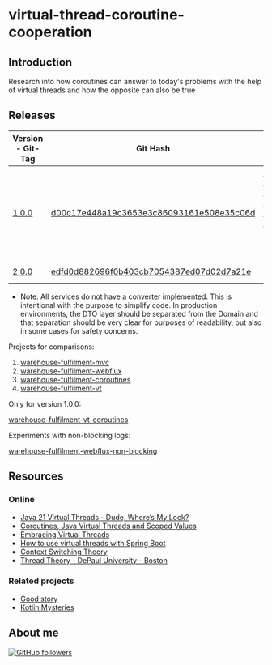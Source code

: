 # virtual-thread-coroutine-cooperation

## Introduction

Research into how coroutines can answer to today's problems with the help of virtual threads and how the opposite can
also be true

## Releases

| Version  - Git-Tag | Git Hash                                                                             | Purpose                                                                                                                                                                                                          |
|--------------------|--------------------------------------------------------------------------------------|------------------------------------------------------------------------------------------------------------------------------------------------------------------------------------------------------------------|
| [1.0.0]()          | [d00c17e448a19c3653e3c86093161e508e35c06d](d00c17e448a19c3653e3c86093161e508e35c06d) | [Could Virtual Threads Cast Away the Usage of Kotlin Coroutines](https://www.scribd.com/presentation/768072685/Could-Virtual-Threads-Cast-Away-the-Usage-of-Kotlin-Coroutines). Just the documentation on Scribd |
| [2.0.0]()          | [edfd0d882696f0b403cb7054387ed07d02d7a21e](edfd0d882696f0b403cb7054387ed07d02d7a21e) | Video Completion                                                                                                                                                                                                 |

* Note: All services do not have a converter implemented. This is intentional with the purpose to simplify code. In
  production environments, the DTO layer should be separated from the Domain and that separation should be very clear
  for purposes of readability, but also in some cases for safety concerns.

Projects for comparisons:

1. [warehouse-fulfilment-mvc](warehouse-fulfilment-mvc)
2. [warehouse-fulfilment-webflux](warehouse-fulfilment-webflux)
3. [warehouse-fulfilment-coroutines](warehouse-fulfilment-coroutines)
4. [warehouse-fulfilment-vt](warehouse-fulfilment-vt)

Only for version 1.0.0:

[warehouse-fulfilment-vt-coroutines](warehouse-fulfilment-vt-coroutines)

Experiments with non-blocking logs:

[warehouse-fulfilment-webflux-non-blocking](warehouse-fulfilment-webflux-non-blocking)

## Resources

### Online

- [Java 21 Virtual Threads - Dude, Where’s My Lock?](https://netflixtechblog.com/java-21-virtual-threads-dude-wheres-my-lock-3052540e231d)
- [Coroutines, Java Virtual Threads and Scoped Values](https://discuss.kotlinlang.org/t/coroutines-java-virtual-threads-and-scoped-values/28004/2)
- [Embracing Virtual Threads](https://spring.io/blog/2022/10/11/embracing-virtual-threads)
- [How to use virtual threads with Spring Boot](https://bell-sw.com/blog/a-guide-to-using-virtual-threads-with-spring-boot)
- [Context Switching Theory](https://www.ibm.com/docs/en/zvm/7.3?topic=exits-context-switching)
- [Thread Theory - DePaul University - Boston](https://condor.depaul.edu/glancast/443class/docs/lecFeb05.html)

### Related projects

- [Good story](https://github.com/jesperancinha/good-story/)
- [Kotlin Mysteries](https://github.com/jesperancinha/kotlin-mysteries)

## About me

[![GitHub followers](https://img.shields.io/github/followers/jesperancinha.svg?label=Jesperancinha&style=for-the-badge&logo=github&color=grey "GitHub")](https://github.com/jesperancinha)
